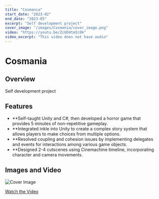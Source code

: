 ```yaml
---
title: "Cosmania"
start_date: "2023-02"
end_date: "2023-05"
excerpt: "Self development project"
cover_image: "/images/Cosmania/cover_image.png"
video: "https://youtu.be/ZcUD4tmIc0k"
video_excerpt: "This video does not have audio"
---
```


# Cosmania

## Overview

Self development project

## Features

- **Self-taught Unity and C#, then developed a horror game that provides 5 minutes of non-repetitive gameplay.
- **Integrated inkle into Unity to create a complex story system that allows players to make choices from multiple options.
- **Resolved coupling and cohesion issues by implementing delegates and events for interactions among various game objects.
- **Designed 2-4 cutscenes using Cinemachine timeline, incorporating character and camera movements.

## Images and Video

![Cover Image](/images/Cosmania/cover_image.png)

[Watch the Video](https://youtu.be/ZcUD4tmIc0k)